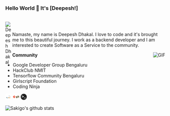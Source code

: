 ### Hello World 👋 It's [Deepesh!]

<br/>


<a href="https://www.linkedin.com/in/deepyes02/">
<img align="left" alt="Deepesh Dhakal" width="22px" src="https://cdn.jsdelivr.net/npm/simple-icons@v3/icons/linkedin.svg" />
</a>
<br />

Namaste, my name is Deepesh Dhakal. I love to code and it's brought me to this beautiful journey. I work as a backend developer and I am interested to create Software as a Service to the community.


<img align="right" alt="GIF" src="https://media.giphy.com/media/USV0ym3bVWQJJmNu3N/giphy.gif" />



**Community**
- Google Developer Group Bengaluru
- HackClub NMIT
- Tensorflow Community Bengaluru
- Girlscript Foundation
- Coding Ninja



<code><img height="20" src="https://raw.githubusercontent.com/github/explore/80688e429a7d4ef2fca1e82350fe8e3517d3494d/topics/mysql/mysql.png"></code>
<code><img height="20" src="https://raw.githubusercontent.com/github/explore/80688e429a7d4ef2fca1e82350fe8e3517d3494d/topics/git/git.png"></code>
<code><img height="20" src="https://raw.githubusercontent.com/github/explore/80688e429a7d4ef2fca1e82350fe8e3517d3494d/topics/terminal/terminal.png"></code>

![Sakigo's github stats](https://github-readme-stats.vercel.app/api?username=deepyes02&show_icons=true&hide_border=true)

<!--
**deepyes02/deepyes02** is a ✨ _special_ ✨ repository because its `README.md` (this file) appears on your GitHub profile.

Here are some ideas to get you started:

- 🔭 I’m currently working on ...
- 🌱 I’m currently learning ...
- 👯 I’m looking to collaborate on ...
- 🤔 I’m looking for help with ...
- 💬 Ask me about ...
- 📫 How to reach me: ...
- 😄 Pronouns: ...
- ⚡ Fun fact: ...
-->
